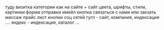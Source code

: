 туду
  визитка категории как на сайте + сайт
  цвета, шрифты, стили, картинки
  форма отправки имейл
  кнопка связаться с нами или закзать массаж
  прайс лист
  кнопки соц сетей
  гугл - сайт, компания, индексация ....
  яндекс - индексация, каталог ...
